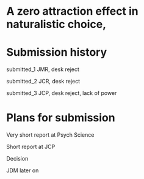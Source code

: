 # A zero attraction effect in naturalistic choice,

# Submission history

submitted_1 JMR, desk reject

submitted_2 JCR, desk reject

submitted_3 JCP, desk reject, lack of power

# Plans for submission

Very short report at Psych Science

Short report at JCP

Decision

JDM later on



